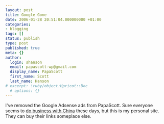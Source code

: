 ```yaml
---
layout: post
title: Google Gone
date: 2006-01-28 20:51:04.000000000 +01:00
categories:
- blogging
tags: []
status: publish
type: post
published: true
meta: {}
author:
  login: shanson
  email: papascott-wp@gmail.com
  display_name: PapaScott
  first_name: Scott
  last_name: Hanson
# excerpt: !ruby/object:Hpricot::Doc
  # options: {}
---
```

<p>I've removed the Google Adsense ads from PapaScott. Sure everyone seems to <a href="http://www.sourcelabs.com/blogs/ajb/2006/01/googles_doublespeak.html" title="Alex Bosworth's Weblog: Google's DoubleSpeak">do business with China</a> these days, but this is my personal site. They can buy their links someplace else.</p>
